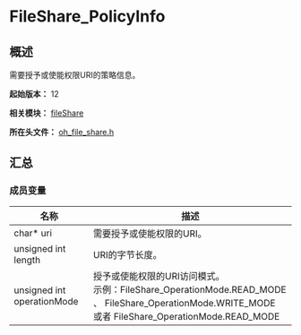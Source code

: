 # FileShare_PolicyInfo
<!--Kit: Core File Kit-->
<!--Subsystem: FileManagement-->
<!--Owner: @lvzhenjie; @hongjin-li_admin-->
<!--SE: @chenxi0605; @JerryH1011-->
<!--TSE: @leiyuqian-->

## 概述

需要授予或使能权限URI的策略信息。

**起始版本：** 12

**相关模块：** [fileShare](capi-fileshare.md)

**所在头文件：** [oh_file_share.h](capi-oh-file-share-h.md)

## 汇总

### 成员变量

| 名称 | 描述 |
| -- | -- |
| char* uri | 需要授予或使能权限的URI。 |
| unsigned int length | URI的字节长度。 |
| unsigned int operationMode | 授予或使能权限的URI访问模式。<br> 示例：FileShare_OperationMode.READ_MODE 、 FileShare_OperationMode.WRITE_MODE <br> 或者 FileShare_OperationMode.READ_MODE|FileShare_OperationMode.WRITE_MODE。 |


